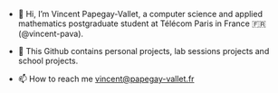 - 👋 Hi, I’m Vincent Papegay-Vallet, a computer science and applied mathematics postgraduate student at Télécom Paris in France 🇫🇷 (@vincent-pava). 

- 👀 This Github contains personal projects, lab sessions projects and school projects. 

- 📫 How to reach me vincent@papegay-vallet.fr


<!---
vincent-pava/vincent-pava is a ✨ special ✨ repository because its `README.md` (this file) appears on your GitHub profile.
You can click the Preview link to take a look at your changes.
--->
